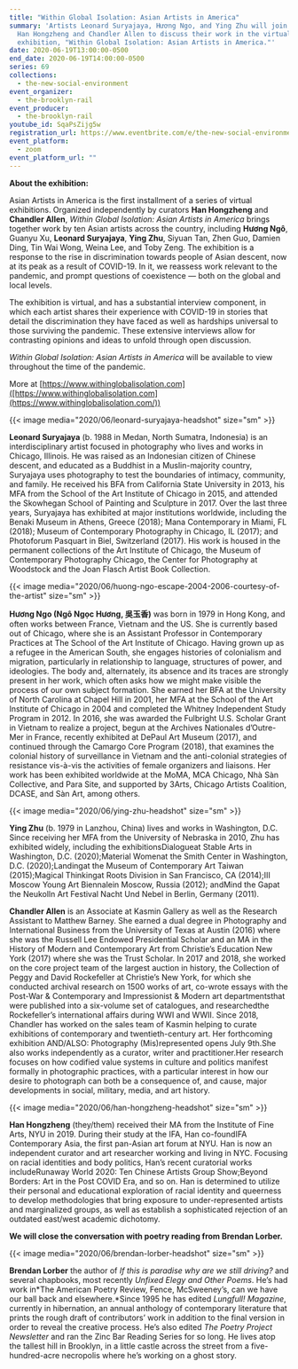 ```yaml
---
title: "Within Global Isolation: Asian Artists in America"
summary: 'Artists Leonard Suryajaya, Hương Ngo, and Ying Zhu will join curators
  Han Hongzheng and Chandler Allen to discuss their work in the virtual
  exhibition, "Within Global Isolation: Asian Artists in America."'
date: 2020-06-19T13:00:00-0500
end_date: 2020-06-19T14:00:00-0500
series: 69
collections:
  - the-new-social-environment
event_organizer:
  - the-brooklyn-rail
event_producer:
  - the-brooklyn-rail
youtube_id: SqaPsZijg5w
registration_url: https://www.eventbrite.com/e/the-new-social-environment-69-within-global-isolation-tickets-109421398348
event_platform:
  - zoom
event_platform_url: ""
---
```

**About the exhibition:** 

Asian Artists in America is the first installment of a series of virtual exhibitions. Organized independently by curators **Han Hongzheng** and **Chandler Allen**, *Within Global Isolation: Asian Artists in America* brings together work by ten Asian artists across the country, including **Hương Ngô**, Guanyu Xu, **Leonard Suryajaya**, **Ying Zhu**, Siyuan Tan, Zhen Guo, Damien Ding, Tin Wai Wong, Weina Lee, and Toby Zeng. The exhibition is a response to the rise in discrimination towards people of Asian descent, now at its peak as a result of COVID-19. In it, we reassess work relevant to the pandemic, and prompt questions of coexistence — both on the global and local levels.​

The exhibition is virtual, and has a substantial interview component, in which each artist shares their experience with COVID-19 in stories that detail the discrimination they have faced as well as hardships universal to those surviving the pandemic. These extensive interviews allow for contrasting opinions and ideas to unfold through open discussion.

*Within Global Isolation: Asian Artists in America* will be available to view throughout the time of the pandemic.

More at [https://www.withinglobalisolation.com]([https://www.withinglobalisolation.com](https://www.withinglobalisolation.com/))

{{< image media="2020/06/leonard-suryajaya-headshot" size="sm" >}}

**Leonard Suryajaya** (b. 1988 in Medan, North Sumatra, Indonesia) is an interdisciplinary artist focused in photography who lives and works in Chicago, Illinois. He was raised as an Indonesian citizen of Chinese descent, and educated as a Buddhist in a Muslin-majority country, Suryajaya uses photography to test the boundaries of intimacy, community, and family. He received his BFA from California State University in 2013, his MFA from the School of the Art Institute of Chicago in 2015, and attended the Skowhegan School of Painting and Sculpture in 2017. Over the last three years, Suryajaya has exhibited at major institutions worldwide, including the Benaki Museum in Athens, Greece (2018); Mana Contemporary in Miami, FL (2018); Museum of Contemporary Photography in Chicago, IL (2017); and Photoforum Pasquart in Biel, Switzerland (2017). His work is housed in the permanent collections of the Art Institute of Chicago, the Museum of Contemporary Photography Chicago, the Center for Photography at Woodstock and the Joan Flasch Artist Book Collection.

{{< image media="2020/06/huong-ngo-escape-2004-2006-courtesy-of-the-artist" size="sm" >}}

**Hương Ngo (Ngô Ngọc Hương, 吳玉香)** was born in 1979 in Hong Kong, and often works between France, Vietnam and the US. She is currently based out of Chicago, where she is an Assistant Professor in Contemporary Practices at The School of the Art Institute of Chicago. Having grown up as a refugee in the American South, she engages histories of colonialism and migration, particularly in relationship to language, structures of power, and ideologies. The body and, alternately, its absence and its traces are strongly present in her work, which often asks how we might make visible the process of our own subject formation. She earned her BFA at the University of North Carolina at Chapel Hill in 2001, her MFA at the School of the Art Institute of Chicago in 2004 and completed the Whitney Independent Study Program in 2012. In 2016, she was awarded the Fulbright U.S. Scholar Grant in Vietnam to realize a project, begun at the Archives Nationales d’Outre-Mer in France, recently exhibited at DePaul Art Museum (2017), and continued through the Camargo Core Program (2018), that examines the colonial history of surveillance in Vietnam and the anti-colonial strategies of resistance vis-à-vis the activities of female organizers and liaisons. Her work has been exhibited worldwide at the MoMA, MCA Chicago, Nhà Sàn Collective, and Para Site, and supported by 3Arts, Chicago Artists Coalition, DCASE, and Sàn Art, among others.

{{< image media="2020/06/ying-zhu-headshot" size="sm" >}}

**Ying Zhu** (b. 1979 in Lanzhou, China) lives and works in Washington, D.C. Since receiving her MFA from the University of Nebraska in 2010, Zhu has exhibited widely, including the exhibitionsDialogueat Stable Arts in Washington, D.C. (2020);Material Womenat the Smith Center in Washington, D.C. (2020);Landingat the Museum of Contemporary Art Taiwan (2015);Magical Thinkingat Roots Division in San Francisco, CA (2014);III Moscow Young Art Biennalein Moscow, Russia (2012); andMind the Gapat the Neukolln Art Festival Nacht Und Nebel in Berlin, Germany (2011).

**Chandler Allen** is an Associate at Kasmin Gallery as well as the Research Assistant to Matthew Barney. She earned a dual degree in Photography and International Business from the University of Texas at Austin (2016) where she was the Russell Lee Endowed Presidential Scholar and an MA in the History of Modern and Contemporary Art from Christie’s Education New York (2017) where she was the Trust Scholar. In 2017 and 2018, she worked on the core project team of the largest auction in history, the Collection of Peggy and David Rockefeller at Christie’s New York, for which she conducted archival research on 1500 works of art, co-wrote essays with the Post-War & Contemporary and Impressionist & Modern art departmentsthat were published into a six-volume set of catalogues, and researchedthe Rockefeller’s international affairs during WWI and WWII. Since 2018, Chandler has worked on the sales team of Kasmin helping to curate exhibitions of contemporary and twentieth-century art. Her forthcoming exhibition AND/ALSO: Photography (Mis)represented opens July 9th.She also works independently as a curator, writer and practitioner.Her research focuses on how codified value systems in culture and politics manifest formally in photographic practices, with a particular interest in how our desire to photograph can both be a consequence of, and cause, major developments in social, military, media, and art history.

{{< image media="2020/06/han-hongzheng-headshot" size="sm" >}}

**Han Hongzheng** (they/them) received their MA from the Institute of Fine Arts, NYU in 2019. During their study at the IFA, Han co-foundIFA Contemporary Asia, the first pan-Asian art forum at NYU. Han is now an independent curator and art researcher working and living in NYC. Focusing on racial identities and body politics, Han’s recent curatorial works includeRunaway World 2020: Ten Chinese Artists Group Show;Beyond Borders: Art in the Post COVID Era, and so on. Han is determined to utilize their personal and educational exploration of racial identity and queerness to develop methodologies that bring exposure to under-represented artists and marginalized groups, as well as establish a sophisticated rejection of an outdated east/west academic dichotomy.

**We will close the conversation with poetry reading from Brendan Lorber.**

{{< image media="2020/06/brendan-lorber-headshot" size="sm" >}}

**Brendan Lorber** the author of *If this is paradise why are we still driving?* and several chapbooks, most recently *Unfixed Elegy and Other Poems*. He’s had work in*The American Poetry Review, Fence, McSweeney’s, can we have our ball back and elsewhere.*Since 1995 he has edited *Lungfull! Magazine*, currently in hibernation, an annual anthology of contemporary literature that prints the rough draft of contributors’ work in addition to the final version in order to reveal the creative process. He’s also edited *The Poetry Project Newsletter* and ran the Zinc Bar Reading Series for so long. He lives atop the tallest hill in Brooklyn, in a little castle across the street from a five-hundred-acre necropolis where he’s working on a ghost story.
